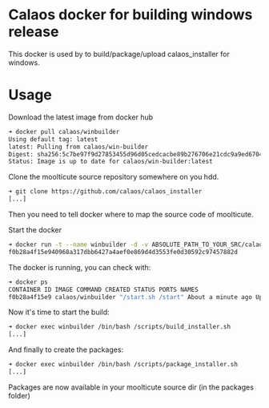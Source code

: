 # Calaos docker for building windows release

This docker is used by to build/package/upload calaos_installer for windows.

# Usage

Download the latest image from docker hub
```bash
➜ docker pull calaos/winbuilder
Using default tag: latest
latest: Pulling from calaos/win-builder
Digest: sha256:5c7be97f9d27853455d96d05cedcacbe89b276706e21cdc9a9ed67047e598ff3
Status: Image is up to date for calaos/win-builder:latest
```

Clone the moolticute source repository somewhere on you hdd.
```bash
➜ git clone https://github.com/calaos/calaos_installer
[...]
```

Then you need to tell docker where to map the source code of moolticute.

Start the docker
```bash
➜ docker run -t --name winbuilder -d -v ABSOLUTE_PATH_TO_YOUR_SRC/calaos_installer:/calaos_installer calaos/winbuilder
f0b28a4f15e940968a317dbb6427a4aef0e869d4d3553fe0d30592c97457882d
```

The docker is running, you can check with:
```bash
➜ docker ps
CONTAINER ID IMAGE COMMAND CREATED STATUS PORTS NAMES
f0b28a4f15e9 calaos/winbuilder "/start.sh /start" About a minute ago Up About a minute winbuilder
```

Now it's time to start the build:
```bash
➜ docker exec winbuilder /bin/bash /scripts/build_installer.sh
[...]
```

And finally to create the packages:
```bash
➜ docker exec winbuilder /bin/bash /scripts/package_installer.sh
[...]
```

Packages are now available in your moolticute source dir (in the packages folder)
